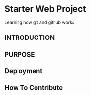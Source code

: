 # Starter Web Project
Learning how git and github works

## INTRODUCTION

## PURPOSE

## Deployment 

## How To Contribute


